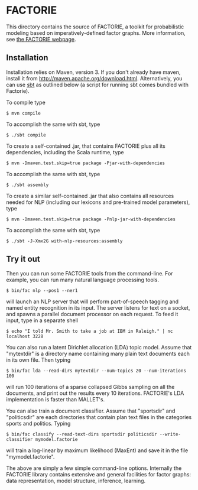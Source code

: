 # FACTORIE

This directory contains the source of FACTORIE, a toolkit for probabilistic modeling based on imperatively-defined factor graphs. More information, see [the FACTORIE webpage](http://factorie.cs.umass.edu).

## Installation

Installation relies on Maven, version 3.  If you don't already have maven, install it from http://maven.apache.org/download.html.
Alternatively, you can use [sbt](http://scala-sbt.org) as outlined below (a script for running sbt comes bundled with Factorie).

To compile type

```
$ mvn compile
```

To accomplish the same with sbt, type

```
$ ./sbt compile
```

To create a self-contained .jar, that contains FACTORIE plus all its dependencies, including the Scala runtime, type 

```
$ mvn -Dmaven.test.skip=true package -Pjar-with-dependencies
```

To accomplish the same with sbt, type

```
$ ./sbt assembly
```

To create a similar self-contained .jar that also contains all resources needed for NLP (including our lexicons and pre-trained model parameters), type  

```
$ mvn -Dmaven.test.skip=true package -Pnlp-jar-with-dependencies
```

To accomplish the same with sbt, type

```
$ ./sbt -J-Xmx2G with-nlp-resources:assembly
```

## Try it out

Then you can run some FACTORIE tools from the command-line. For example, you can run many natural language processing tools.

```
$ bin/fac nlp --pos1 --ner1
```

will launch an NLP server that will perform part-of-speech tagging and named entity recognition in its input.  The server listens for text on a socket, and spawns a parallel document processor on each request.  To feed it input, type in a separate shell

```
$ echo "I told Mr. Smith to take a job at IBM in Raleigh." | nc localhost 3228
```

You can also run a latent Dirichlet allocation (LDA) topic model. Assume that "mytextdir" is a directory name containing many plain text documents each in its own file.  Then typing 

```
$ bin/fac lda --read-dirs mytextdir --num-topics 20 --num-iterations 100
```

will run 100 iterations of a sparse collapsed Gibbs sampling on all the documents, and print out the results every 10 iterations. FACTORIE's LDA implementation is faster than MALLET's.

You can also train a document classifier. Assume that "sportsdir" and "politicsdir" are each directories that  contain plan text files in the categories sports and politics. Typing

```
$ bin/fac classify --read-text-dirs sportsdir politicsdir --write-classifier mymodel.factorie
```

will train a log-linear by maximum likelihood (MaxEnt) and save it in the file "mymodel.factorie".

The above are simply a few simple command-line options.  Internally the FACTORIE library contains extensive and general facilities for factor graphs: data representation, model structure, inference, learning.
